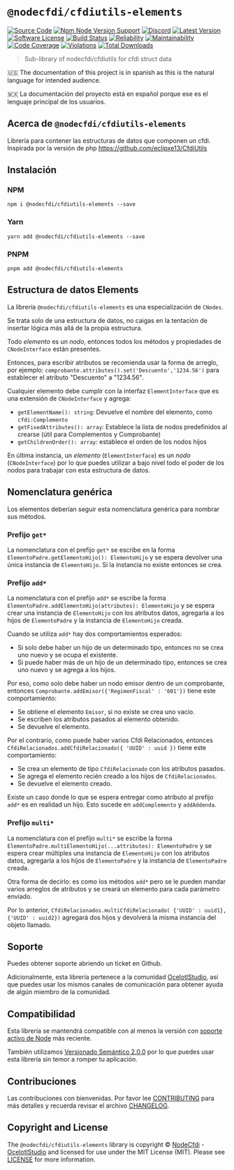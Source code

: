 # `@nodecfdi/cfdiutils-elements`

[![Source Code][badge-source]][source]
[![Npm Node Version Support][badge-node-version]][node-version]
[![Discord][badge-discord]][discord]
[![Latest Version][badge-release]][release]
[![Software License][badge-license]][license]
[![Build Status][badge-build]][build]
[![Reliability][badge-reliability]][reliability]
[![Maintainability][badge-maintainability]][maintainability]
[![Code Coverage][badge-coverage]][coverage]
[![Violations][badge-violations]][violations]
[![Total Downloads][badge-downloads]][downloads]

> Sub-library of nodecfdi/cfdiutils for cfdi struct data

:us: The documentation of this project is in spanish as this is the natural language for intended audience.

:mexico: La documentación del proyecto está en español porque ese es el lenguaje principal de los usuarios.

## Acerca de `@nodecfdi/cfdiutils-elements`

Librería para contener las estructuras de datos que componen un cfdi. Inspirada por la versión de
php <https://github.com/eclipxe13/CfdiUtils>

## Instalación

### NPM

```shell
npm i @nodecfdi/cfdiutils-elements --save
```

### Yarn

```shell
yarn add @nodecfdi/cfdiutils-elements --save
```

### PNPM

```shell
pnpm add @nodecfdi/cfdiutils-elements
```

## Estructura de datos Elements

La librería `@nodecfdi/cfdiutils-elements` es una especialización de `CNodes`.

Se trata solo de una estructura de datos, no caigas en la tentación de insertar lógica más allá de la propia estructura.

Todo *elemento* es un *nodo*, entonces todos los métodos y propiedades de `CNodeInterface` están presentes.

Entonces, para escribir atributos se recomienda usar la forma de arreglo, por ejemplo:
`comprobante.attributes().set('Descuento','1234.56')` para establecer el atributo "Descuento" a "1234.56".

Cualquier elemento debe cumplir con la interfaz `ElementInterface`
que es una extensión de `CNodeInterface` y agrega:

- `getElementName(): string`: Devuelve el nombre del elemento, como `cfdi:Complemento`
- `getFixedAttributes(): array`: Establece la lista de nodos predefinidos al crearse (útil para Complementos y
  Comprobante)
- `getChildrenOrder(): array`: establece el orden de los nodos hijos

En última instancia, un *elemento* (`ElementInterface`) es un *nodo* (`CNodeInterface`)
por lo que puedes utilizar a bajo nivel todo el poder de los nodos para trabajar con esta estructura de datos.

## Nomenclatura genérica

Los elementos deberían seguir esta nomenclatura genérica para nombrar sus métodos.

### Prefijo `get*`

La nomenclatura con el prefijo `get*` se escribe en la forma `ElementoPadre.getElementoHijo(): ElementoHijo`
y se espera devolver una única instancia de `ElementoHijo`. Si la instancia no existe entonces se crea.

### Prefijo `add*`

La nomenclatura con el prefijo `add*` se escribe la forma `ElementoPadre.addElementoHijo(attributes): ElementoHijo`
y se espera crear una instancia de `ElementoHijo` con los atributos datos, agregarla a los hijos de `ElementoPadre`
y la instancia de `ElementoHijo` creada.

Cuando se utiliza `add*` hay dos comportamientos esperados:

- Si solo debe haber un hijo de un determinado tipo, entonces no se crea uno nuevo y se ocupa el existente.
- Si puede haber más de un hijo de un determinado tipo, entonces se crea uno nuevo y se agrega a los hijos.

Por eso, como solo debe haber un nodo emisor dentro de un comprobante,
entonces `Comprobante.addEmisor({'RegimenFiscal' : '601'})` tiene este comportamiento:

- Se obtiene el elemento `Emisor`, si no existe se crea uno vacío.
- Se escriben los atributos pasados al elemento obtenido.
- Se devuelve el elemento.

Por el contrario, como puede haber varios Cfdi Relacionados, entonces
`CfdiRelacionados.addCfdiRelacionado({ 'UUID' : uuid })` tiene este comportamiento:

- Se crea un elemento de tipo `CfdiRelacionado` con los atributos pasados.
- Se agrega el elemento recién creado a los hijos de `CfdiRelacionados`.
- Se devuelve el elemento creado.

Existe un caso donde lo que se espera entregar como atributo al prefijo `add*` es en realidad un hijo. Esto sucede
en `addComplemento` y `addAddenda`.

### Prefijo `multi*`

La nomenclatura con el prefijo `multi*` se escribe la
forma `ElementoPadre.multiElementoHijo(...attributes): ElementoPadre`
y se espera crear múltiples una instancia de `ElementoHijo` con los atributos datos, agregarla a los hijos
de `ElementoPadre`
y la instancia de `ElementoPadre` creada.

Otra forma de decirlo: es como los métodos `add*` pero se le pueden mandar varios arreglos de atributos y se creará un
elemento para cada parámetro enviado.

Por lo anterior, `CfdiRelacionados.multiCfdiRelacionado( {'UUID' : uuid1}, {'UUID' : uuid2})` agregará dos hijos y
devolverá la misma instancia del objeto llamado.

## Soporte

Puedes obtener soporte abriendo un ticket en Github.

Adicionalmente, esta librería pertenece a la comunidad [OcelotlStudio](https://ocelotlstudio.com), así que puedes usar los mismos canales de comunicación para obtener ayuda de algún miembro de la comunidad.

## Compatibilidad

Esta librería se mantendrá compatible con al menos la versión con
[soporte activo de Node](https://nodejs.org/es/about/releases/) más reciente.

También utilizamos [Versionado Semántico 2.0.0](https://semver.org/lang/es/) por lo que puedes usar esta librería sin temor a romper tu aplicación.

## Contribuciones

Las contribuciones con bienvenidas. Por favor lee [CONTRIBUTING][] para más detalles y recuerda revisar el archivo [CHANGELOG][].

## Copyright and License

The `@nodecfdi/cfdiutils-elements` library is copyright © [NodeCfdi](https://github.com/nodecfdi) - [OcelotlStudio](https://ocelotlstudio.com) and licensed for use under the MIT License (MIT). Please see [LICENSE][] for more information.

[contributing]: https://github.com/nodecfdi/cfdiutils-elements/blob/main/CONTRIBUTING.md
[changelog]: https://github.com/nodecfdi/cfdiutils-elements/blob/main/CHANGELOG.md

[source]: https://github.com/nodecfdi/cfdiutils-elements
[node-version]: https://www.npmjs.com/package/@nodecfdi/cfdiutils-elements
[discord]: https://discord.gg/AsqX8fkW2k
[release]: https://www.npmjs.com/package/@nodecfdi/cfdiutils-elements
[license]: https://github.com/nodecfdi/cfdiutils-elements/blob/main/LICENSE
[build]: https://github.com/nodecfdi/cfdiutils-elements/actions/workflows/build.yml?query=branch:main
[reliability]:https://sonarcloud.io/component_measures?id=nodecfdi_cfdiutils-elements&metric=Reliability
[maintainability]: https://sonarcloud.io/component_measures?id=nodecfdi_cfdiutils-elements&metric=Maintainability
[coverage]: https://sonarcloud.io/component_measures?id=nodecfdi_cfdiutils-elements&metric=Coverage
[violations]: https://sonarcloud.io/project/issues?id=nodecfdi_cfdiutils-elements&resolved=false
[downloads]: https://www.npmjs.com/package/@nodecfdi/cfdiutils-elements

[badge-source]: https://img.shields.io/badge/source-nodecfdi/cfdiutils--elements-blue.svg?logo=github
[badge-node-version]: https://img.shields.io/node/v/@nodecfdi/cfdiutils-elements.svg?logo=nodedotjs
[badge-discord]: https://img.shields.io/discord/459860554090283019?logo=discord
[badge-release]: https://img.shields.io/npm/v/@nodecfdi/cfdiutils-elements.svg?logo=npm
[badge-license]: https://img.shields.io/github/license/nodecfdi/cfdiutils-elements.svg?logo=open-source-initiative
[badge-build]: https://img.shields.io/github/workflow/status/nodecfdi/cfdiutils-elements/build/main?logo=github-actions
[badge-reliability]: https://sonarcloud.io/api/project_badges/measure?project=nodecfdi_cfdiutils-elements&metric=reliability_rating
[badge-maintainability]: https://sonarcloud.io/api/project_badges/measure?project=nodecfdi_cfdiutils-elements&metric=sqale_rating
[badge-coverage]: https://img.shields.io/sonar/coverage/nodecfdi_cfdiutils-elements/main?logo=sonarcloud&server=https%3A%2F%2Fsonarcloud.io
[badge-violations]: https://img.shields.io/sonar/violations/nodecfdi_cfdiutils-elements/main?format=long&logo=sonarcloud&server=https%3A%2F%2Fsonarcloud.io
[badge-downloads]: https://img.shields.io/npm/dm/@nodecfdi/cfdiutils-elements.svg?logo=npm
